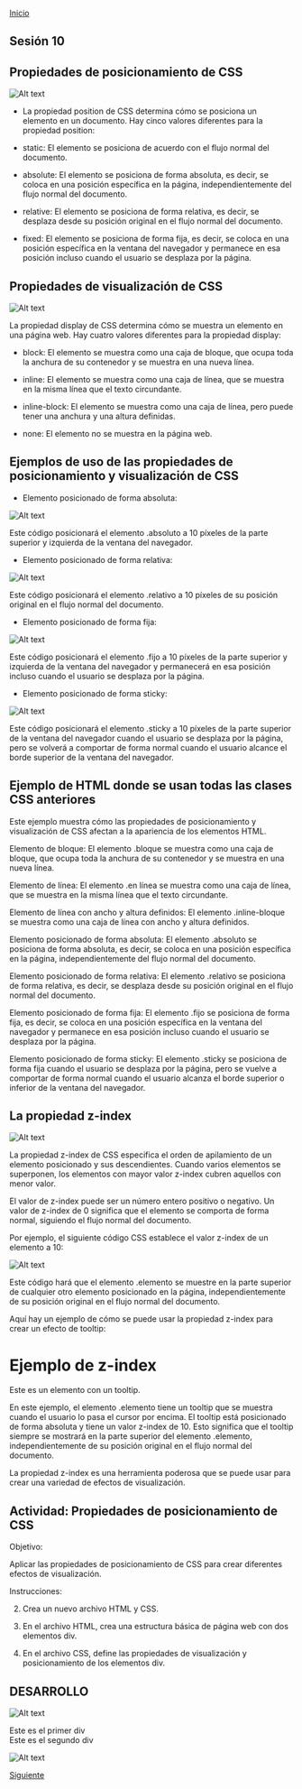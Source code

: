 <!-- No borrar o modificar -->
[Inicio](./index.md)

## Sesión 10 

## Propiedades de posicionamiento de CSS

![Alt text](image-40.png)

* La propiedad position de CSS determina cómo se posiciona un elemento en un documento. Hay cinco valores diferentes para la propiedad position:

* static: El elemento se posiciona de acuerdo con el flujo normal del documento.

* absolute: El elemento se posiciona de forma absoluta, es decir, se coloca en una posición específica en la página, independientemente del flujo normal del documento.

* relative: El elemento se posiciona de forma relativa, es decir, se desplaza desde su posición original en el flujo normal del documento.

* fixed: El elemento se posiciona de forma fija, es decir, se coloca en una posición específica en la ventana del navegador y permanece en esa posición incluso cuando el usuario se desplaza por la página.

## Propiedades de visualización de CSS

![Alt text](image-41.png)

La propiedad display de CSS determina cómo se muestra un elemento en una página web. Hay cuatro valores diferentes para la propiedad display:

* block: El elemento se muestra como una caja de bloque, que ocupa toda la anchura de su contenedor y se muestra en una nueva línea.

* inline: El elemento se muestra como una caja de línea, que se muestra en la misma línea que el texto circundante.

* inline-block: El elemento se muestra como una caja de línea, pero puede tener una anchura y una altura definidas.

* none: El elemento no se muestra en la página web.

## Ejemplos de uso de las propiedades de posicionamiento y visualización de CSS

* Elemento posicionado de forma absoluta:

![Alt text](image-42.png)

Este código posicionará el elemento .absoluto a 10 píxeles de la parte superior y izquierda de la ventana del navegador.

* Elemento posicionado de forma relativa:

![Alt text](image-43.png)

Este código posicionará el elemento .relativo a 10 píxeles de su posición original en el flujo normal del documento.

* Elemento posicionado de forma fija:

![Alt text](image-44.png)

Este código posicionará el elemento .fijo a 10 píxeles de la parte superior y izquierda de la ventana del navegador y permanecerá en esa posición incluso cuando el usuario se desplaza por la página.

* Elemento posicionado de forma sticky:

![Alt text](image-45.png)

Este código posicionará el elemento .sticky a 10 píxeles de la parte superior de la ventana del navegador cuando el usuario se desplaza por la página, pero se volverá a comportar de forma normal cuando el usuario alcance el borde superior de la ventana del navegador.

## Ejemplo de HTML donde se usan todas las clases CSS anteriores

Este ejemplo muestra cómo las propiedades de posicionamiento y visualización de CSS afectan a la apariencia de los elementos HTML.

Elemento de bloque: El elemento .bloque se muestra como una caja de bloque, que ocupa toda la anchura de su contenedor y se muestra en una nueva línea.

Elemento de línea: El elemento .en línea se muestra como una caja de línea, que se muestra en la misma línea que el texto circundante.

Elemento de línea con ancho y altura definidos: El elemento .inline-bloque se muestra como una caja de línea con ancho y altura definidos.

Elemento posicionado de forma absoluta: El elemento .absoluto se posiciona de forma absoluta, es decir, se coloca en una posición específica en la página, independientemente del flujo normal del documento.

Elemento posicionado de forma relativa: El elemento .relativo se posiciona de forma relativa, es decir, se desplaza desde su posición original en el flujo normal del documento.

Elemento posicionado de forma fija: El elemento .fijo se posiciona de forma fija, es decir, se coloca en una posición específica en la ventana del navegador y permanece en esa posición incluso cuando el usuario se desplaza por la página.

Elemento posicionado de forma sticky: El elemento .sticky se posiciona de forma fija cuando el usuario se desplaza por la página, pero se vuelve a comportar de forma normal cuando el usuario alcanza el borde superior o inferior de la ventana del navegador.

## La propiedad z-index

![Alt text](image-46.png)

La propiedad z-index de CSS especifica el orden de apilamiento de un elemento posicionado y sus descendientes. Cuando varios elementos se superponen, los elementos con mayor valor z-index cubren aquellos con menor valor.

El valor de z-index puede ser un número entero positivo o negativo. Un valor de z-index de 0 significa que el elemento se comporta de forma normal, siguiendo el flujo normal del documento.

Por ejemplo, el siguiente código CSS establece el valor z-index de un elemento a 10:

![Alt text](image-47.png)

Este código hará que el elemento .elemento se muestre en la parte superior de cualquier otro elemento posicionado en la página, independientemente de su posición original en el flujo normal del documento.

Aquí hay un ejemplo de cómo se puede usar la propiedad z-index para crear un efecto de tooltip:

<html lang="es">
<head>
  <meta charset="UTF-8">
  <title>Ejemplo de z-index</title>
  <style>
    .tooltip {
      position: absolute;
      top: 100px;
      left: 100px;
      z-index: 10;
      background-color: lightgray;
      padding: 10px;
      border-radius: 5px;
      display: none;
    }

    .elemento {
      position: relative;
      cursor: pointer;
    }

    .elemento:hover .tooltip {
      display: block;
    }
  </style>
</head>
<body>
  <h1>Ejemplo de z-index</h1>

  <div class="elemento">
    Este es un elemento con un tooltip.
  </div>

  <div class="tooltip">
    Este es el contenido del tooltip.
  </div>
</body>
</html>


En este ejemplo, el elemento .elemento tiene un tooltip que se muestra cuando el usuario lo pasa el cursor por encima. El tooltip está posicionado de forma absoluta y tiene un valor z-index de 10. Esto significa que el tooltip siempre se mostrará en la parte superior del elemento .elemento, independientemente de su posición original en el flujo normal del documento.

La propiedad z-index es una herramienta poderosa que se puede usar para crear una variedad de efectos de visualización.


## Actividad: Propiedades de posicionamiento de CSS

Objetivo:

Aplicar las propiedades de posicionamiento de CSS para crear diferentes efectos de visualización.

Instrucciones:

2. Crea un nuevo archivo HTML y CSS.

3. En el archivo HTML, crea una estructura básica de página web con dos elementos div.

4. En el archivo CSS, define las propiedades de visualización y posicionamiento de los elementos div.

## DESARROLLO

![Alt text](image-71.png)

<!DOCTYPE html>
<html lang="es">
<head>
    <meta charset="UTF-8">
    <meta name="viewport" content="width=device-width, initial-scale=1.0">
    <title>Pagina</title>
    <link rel="stylesheet" href="styles.css">
</head>
<body>
    <div class="mi-div-1">Este es el primer div</div>
    <div class="mi-div-2">Este es el segundo div</div>
</body>
</html>

![Alt text](image-72.png)





[Siguiente](./sesion11.md)